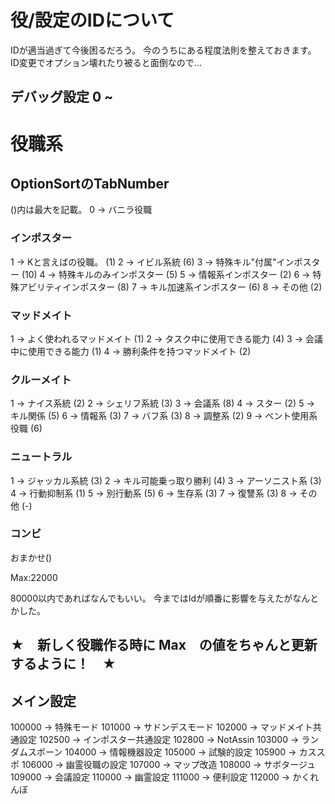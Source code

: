 # 役/設定のIDについて

IDが適当過ぎて今後困るだろう。
今のうちにある程度法則を整えておきます。
ID変更でオプション壊れたり被ると面倒なので...

## デバッグ設定 0 ~ 

# 役職系
## OptionSortのTabNumber
()内は最大を記載。
0 → バニラ役職

### インポスター
1 → Kと言えばの役職。 (1)
2 → イビル系統 (6)
3 → 特殊キル"付属"インポスター (10)
4 → 特殊キルのみインポスター (5)
5 → 情報系インポスター (2)
6 → 特殊アビリティインポスター (8)
7 → キル加速系インポスター (6)
8 → その他 (2)

### マッドメイト
1 → よく使われるマッドメイト (1)
2 → タスク中に使用できる能力 (4)
3 → 会議中に使用できる能力 (1)
4 → 勝利条件を持つマッドメイト (2)

### クルーメイト
1 → ナイス系統 (2)
2 → シェリフ系統 (3)
3 → 会議系 (8)
4 → スター (2)
5 → キル関係 (5)
6 → 情報系 (3)
7 → バフ系 (3)
8 → 調整系 (2)
9 → ベント使用系役職 (6)

### ニュートラル
1 → ジャッカル系統 (3)
2 → キル可能乗っ取り勝利 (4)
3 → アーソニスト系 (3)
4 → 行動抑制系 (1)
5 → 別行動系 (5)
6 → 生存系 (3)
7 → 復讐系 (3)
8 → その他 (-)

### コンビ
おまかせ()

Max:22000

80000以内であればなんでもいい。
今まではIdが順番に影響を与えたがなんとかした。

## ★　新しく役職作る時に Max　の値をちゃんと更新するように！　★

## メイン設定
100000 → 特殊モード
101000 → サドンデスモード
102000 → マッドメイト共通設定
102500 → インポスター共通設定
102800 → NotAssin
103000 → ランダムスポーン
104000 → 情報機器設定
105000 → 試験的設定
105900 → カススポ
106000 → 幽霊役職の設定
107000 → マップ改造
108000 → サボタージュ
109000 → 会議設定
110000 → 幽霊設定
111000 → 便利設定
112000 → かくれんぼ
